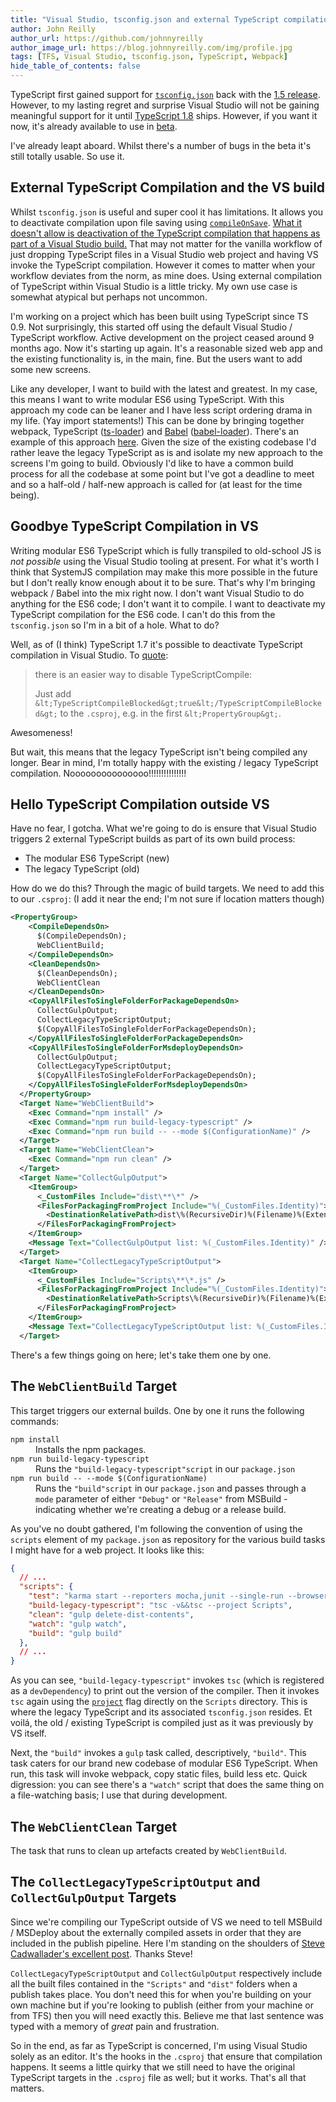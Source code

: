 ```yaml
---
title: "Visual Studio, tsconfig.json and external TypeScript compilation"
author: John Reilly
author_url: https://github.com/johnnyreilly
author_image_url: https://blog.johnnyreilly.com/img/profile.jpg
tags: [TFS, Visual Studio, tsconfig.json, TypeScript, Webpack]
hide_table_of_contents: false
---
```

TypeScript first gained support for [`tsconfig.json`](<https://github.com/Microsoft/TypeScript/wiki/tsconfig.json>) back with the [1\.5 release](<https://blogs.msdn.microsoft.com/typescript/2015/07/20/announcing-typescript-1-5/>). However, to my lasting regret and surprise Visual Studio will not be gaining meaningful support for it until [TypeScript 1.8](<https://github.com/Microsoft/TypeScript/wiki/What%27s-new-in-TypeScript#improved-support-for-tsconfigjson-in-visual-studio-2015>) ships. However, if you want it now, it's already available to use in [beta](<https://blogs.msdn.microsoft.com/typescript/2016/01/28/announcing-typescript-1-8-beta/>).

 I've already leapt aboard. Whilst there's a number of bugs in the beta it's still totally usable. So use it.

## External TypeScript Compilation and the VS build

Whilst `tsconfig.json` is useful and super cool it has limitations. It allows you to deactivate compilation upon file saving using [`compileOnSave`](<https://github.com/Microsoft/TypeScript/issues/2326#issuecomment-178294169>). [What it doesn't allow is deactivation of the TypeScript compilation that happens as part of a Visual Studio build.](<https://github.com/Microsoft/TypeScript/issues/7091>) That may not matter for the vanilla workflow of just dropping TypeScript files in a Visual Studio web project and having VS invoke the TypeScript compilation. However it comes to matter when your workflow deviates from the norm, as mine does. Using external compilation of TypeScript within Visual Studio is a little tricky. My own use case is somewhat atypical but perhaps not uncommon.

I'm working on a project which has been built using TypeScript since TS 0.9. Not surprisingly, this started off using the default Visual Studio / TypeScript workflow. Active development on the project ceased around 9 months ago. Now it's starting up again. It's a reasonable sized web app and the existing functionality is, in the main, fine. But the users want to add some new screens.

Like any developer, I want to build with the latest and greatest. In my case, this means I want to write modular ES6 using TypeScript. With this approach my code can be leaner and I have less script ordering drama in my life. (Yay import statements!) This can be done by bringing together webpack, TypeScript ([ts-loader](<https://github.com/TypeStrong/ts-loader>)) and [Babel](<http://babeljs.io/>) ([babel-loader](<https://github.com/babel/babel-loader>)). There's an example of this approach [here](<https://blog.johnnyreilly.com/2015/12/es6-typescript-babel-react-flux-karma.html>). Given the size of the existing codebase I'd rather leave the legacy TypeScript as is and isolate my new approach to the screens I'm going to build. Obviously I'd like to have a common build process for all the codebase at some point but I've got a deadline to meet and so a half-old / half-new approach is called for (at least for the time being).

## Goodbye TypeScript Compilation in VS

Writing modular ES6 TypeScript which is fully transpiled to old-school JS is *not possible* using the Visual Studio tooling at present. For what it's worth I think that SystemJS compilation may make this more possible in the future but I don't really know enough about it to be sure. That's why I'm bringing webpack / Babel into the mix right now. I don't want Visual Studio to do anything for the ES6 code; I don't want it to compile. I want to deactivate my TypeScript compilation for the ES6 code. I can't do this from the `tsconfig.json` so I'm in a bit of a hole. What to do?

Well, as of (I think) TypeScript 1.7 it's possible to deactivate TypeScript compilation in Visual Studio. To [quote](<https://github.com/Microsoft/TypeScript/issues/2294#issuecomment-129367578>):

> there is an easier way to disable TypeScriptCompile:
> 
> Just add `&lt;TypeScriptCompileBlocked&gt;true&lt;/TypeScriptCompileBlocked&gt;` to the `.csproj`, e.g. in the first `&lt;PropertyGroup&gt;`.

Awesomeness!

But wait, this means that the legacy TypeScript isn't being compiled any longer. Bear in mind, I'm totally happy with the existing / legacy TypeScript compilation. Nooooooooooooooo!!!!!!!!!!!!!!!

## Hello TypeScript Compilation outside VS

Have no fear, I gotcha. What we're going to do is ensure that Visual Studio triggers 2 external TypeScript builds as part of its own build process:

- The modular ES6 TypeScript (new)
- The legacy TypeScript (old)

<!-- -->

How do we do this? Through the magic of build targets. We need to add this to our `.csproj`: (I add it near the end; I'm not sure if location matters though)

```xml
<PropertyGroup>
    <CompileDependsOn>
      $(CompileDependsOn);
      WebClientBuild;
    </CompileDependsOn>
    <CleanDependsOn>
      $(CleanDependsOn);
      WebClientClean
    </CleanDependsOn>
    <CopyAllFilesToSingleFolderForPackageDependsOn>
      CollectGulpOutput;
      CollectLegacyTypeScriptOutput;
      $(CopyAllFilesToSingleFolderForPackageDependsOn);
    </CopyAllFilesToSingleFolderForPackageDependsOn>
    <CopyAllFilesToSingleFolderForMsdeployDependsOn>
      CollectGulpOutput;
      CollectLegacyTypeScriptOutput;
      $(CopyAllFilesToSingleFolderForPackageDependsOn);
    </CopyAllFilesToSingleFolderForMsdeployDependsOn>
  </PropertyGroup>
  <Target Name="WebClientBuild">
    <Exec Command="npm install" />
    <Exec Command="npm run build-legacy-typescript" />
    <Exec Command="npm run build -- --mode $(ConfigurationName)" />
  </Target>
  <Target Name="WebClientClean">
    <Exec Command="npm run clean" />
  </Target>
  <Target Name="CollectGulpOutput">
    <ItemGroup>
      <_CustomFiles Include="dist\**\*" />
      <FilesForPackagingFromProject Include="%(_CustomFiles.Identity)">
        <DestinationRelativePath>dist\%(RecursiveDir)%(Filename)%(Extension)</DestinationRelativePath>
      </FilesForPackagingFromProject>
    </ItemGroup>
    <Message Text="CollectGulpOutput list: %(_CustomFiles.Identity)" />
  </Target>
  <Target Name="CollectLegacyTypeScriptOutput">
    <ItemGroup>
      <_CustomFiles Include="Scripts\**\*.js" />
      <FilesForPackagingFromProject Include="%(_CustomFiles.Identity)">
        <DestinationRelativePath>Scripts\%(RecursiveDir)%(Filename)%(Extension)</DestinationRelativePath>
      </FilesForPackagingFromProject>
    </ItemGroup>
    <Message Text="CollectLegacyTypeScriptOutput list: %(_CustomFiles.Identity)" />
  </Target>
```

There's a few things going on here; let's take them one by one.

## The `WebClientBuild` Target

This target triggers our external builds. One by one it runs the following commands:

<dl><dt><code>npm install</code></dt><dd>Installs the npm packages.</dd><dt><code>npm run build-legacy-typescript</code></dt><dd>Runs the <code>"build-legacy-typescript"</code><code>script</code> in our <code>package.json</code></dd><dt><code>npm run build -- --mode $(ConfigurationName)</code></dt><dd>Runs the <code>"build"</code><code>script</code> in our <code>package.json</code> and passes through a <code>mode</code> parameter of either <code>"Debug"</code> or <code>"Release"</code> from MSBuild - indicating whether we're creating a debug or a release build.</dd></dl>

As you've no doubt gathered, I'm following the convention of using the `scripts` element of my `package.json` as repository for the various build tasks I might have for a web project. It looks like this:

```json
{
  // ...
  "scripts": {
    "test": "karma start --reporters mocha,junit --single-run --browsers PhantomJS",
    "build-legacy-typescript": "tsc -v&&tsc --project Scripts",
    "clean": "gulp delete-dist-contents",
    "watch": "gulp watch",
    "build": "gulp build"
  },
  // ...
}
```

As you can see, `"build-legacy-typescript"` invokes `tsc` (which is registered as a `devDependency`) to print out the version of the compiler. Then it invokes `tsc` again using the [`project`](<https://github.com/Microsoft/TypeScript/wiki/Compiler-Options>) flag directly on the `Scripts` directory. This is where the legacy TypeScript and its associated `tsconfig.json` resides. Et voilá, the old / existing TypeScript is compiled just as it was previously by VS itself.

Next, the `"build"` invokes a `gulp` task called, descriptively, `"build"`. This task caters for our brand new codebase of modular ES6 TypeScript. When run, this task will invoke webpack, copy static files, build less etc. Quick digression: you can see there's a `"watch"` script that does the same thing on a file-watching basis; I use that during development.

## The `WebClientClean` Target

The task that runs to clean up artefacts created by `WebClientBuild`.

## The `CollectLegacyTypeScriptOutput` and `CollectGulpOutput` Targets

Since we're compiling our TypeScript outside of VS we need to tell MSBuild / MSDeploy about the externally compiled assets in order that they are included in the publish pipeline. Here I'm standing on the shoulders of [Steve Cadwallader's excellent post](<http://www.codecadwallader.com/2015/03/15/integrating-gulp-into-your-tfs-builds-and-web-deploy/>). Thanks Steve!

`CollectLegacyTypeScriptOutput` and `CollectGulpOutput` respectively include all the built files contained in the `"Scripts"` and `"dist"` folders when a publish takes place. You don't need this for when you're building on your own machine but if you're looking to publish (either from your machine or from TFS) then you will need exactly this. Believe me that last sentence was typed with a memory of *great* pain and frustration.

So in the end, as far as TypeScript is concerned, I'm using Visual Studio solely as an editor. It's the hooks in the `.csproj` that ensure that compilation happens. It seems a little quirky that we still need to have the original TypeScript targets in the `.csproj` file as well; but it works. That's all that matters.


